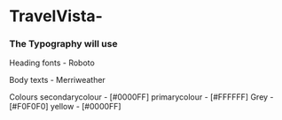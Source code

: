 # TravelVista-

### The Typography will use

Heading fonts - Roboto

Body texts - Merriweather

Colours
secondarycolour - [#0000FF] 
primarycolour - [#FFFFFF] 
Grey - [#F0F0F0] 
yellow - [#0000FF] 
